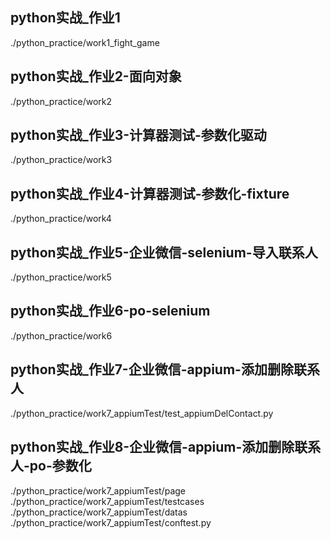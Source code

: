 ## python实战_作业1
./python_practice/work1_fight_game

## python实战_作业2-面向对象
./python_practice/work2

## python实战_作业3-计算器测试-参数化驱动
./python_practice/work3

## python实战_作业4-计算器测试-参数化-fixture
./python_practice/work4

## python实战_作业5-企业微信-selenium-导入联系人
./python_practice/work5

## python实战_作业6-po-selenium
./python_practice/work6

## python实战_作业7-企业微信-appium-添加删除联系人
./python_practice/work7_appiumTest/test_appiumDelContact.py

## python实战_作业8-企业微信-appium-添加删除联系人-po-参数化
./python_practice/work7_appiumTest/page
./python_practice/work7_appiumTest/testcases
./python_practice/work7_appiumTest/datas
./python_practice/work7_appiumTest/conftest.py



